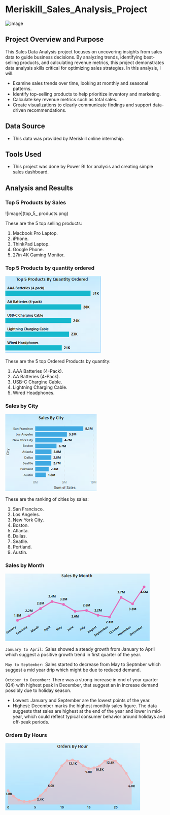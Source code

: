 # Meriskill_Sales_Analysis_Project
![image](https://github.com/user-attachments/assets/aeb9dc7c-859e-46e8-aacc-adaaf900ee76)

## Project Overview and Purpose
This Sales Data Analysis project focuses on uncovering insights from sales data to guide business decisions. By analyzing trends, identifying best-selling products, and calculating revenue metrics, this project demonstrates data analysis skills critical for optimizing sales strategies.
In this analysis, I will:
- Examine sales trends over time, looking at monthly and seasonal patterns.
- Identify top-selling products to help prioritize inventory and marketing.
- Calculate key revenue metrics such as total sales.
- Create visualizations to clearly communicate findings and support data-driven recommendations.
## Data Source
- This data was provided by Meriskill online internship.
## Tools Used
- This project was done by Power BI for analysis and creating simple sales dashboard.
## Analysis and Results

### Top 5 Products by Sales
![image](top_5_ products.png)

These are the 5 top selling products:
1. Macbook Pro Laptop.
2. iPhone.
3. ThinkPad Laptop.
4. Google Phone.
5. 27in 4K Gaming Monitor.

### Top 5 Products by quantity ordered

![image](top_products_by_quanity_ordered.png)

These are the 5 top Ordered Products by quantity:
1. AAA Batteries (4-Pack).
2. AA Batteries (4-Pack).
3. USB-C Chargine Cable.
4. Lightning Charging Cable.
5. Wired Headphones.

### Sales by City

![image](sales_by_city.png)

These are the ranking of cities by sales:
1. San Francisco.
2. Los Angeles.
3. New York City.
4. Boston.
5. Atlanta.
6. Dallas.
7. Seatlle.
8. Portland.
9. Austin.

### Sales by Month

![image](sales_by_month.png)

`January to April:` Sales showed a steady growth from January to April which suggest a positive growth trend in first quarter of the year.

`May to September:` Sales started to decrease from May to Septmber which suggest a mid year drip which might be due to reduced demand.

`October to December:` There was a strong increase in end of year quarter (Q4) with highest peak in December, that suggest an in increase demand possibly due to holiday season.

- Lowest: January and September are the lowest points of the year.
- Highest: December  marks the highest monthly sales figure.
The data suggests that sales are highest at the end of the year and lower in mid-year, which could reflect typical consumer behavior around holidays and off-peak periods.
### Orders By Hours

![image](orders_by_hour.png)
